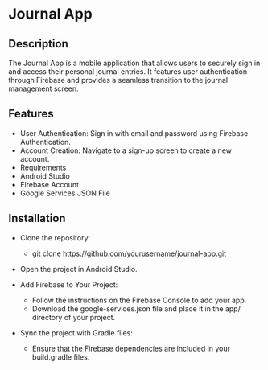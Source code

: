 # Journal App
## Description
The Journal App is a mobile application that allows users to securely sign in and access their personal journal entries. It features user authentication through Firebase and provides a seamless transition to the journal management screen.

## Features
- User Authentication: Sign in with email and password using Firebase Authentication.
- Account Creation: Navigate to a sign-up screen to create a new account.
- Requirements
- Android Studio
- Firebase Account
- Google Services JSON File

## Installation
- Clone the repository:
  - git clone https://github.com/yourusername/journal-app.git
  
- Open the project in Android Studio.
- Add Firebase to Your Project:
  - Follow the instructions on the Firebase Console to add your app.
  - Download the google-services.json file and place it in the app/ directory of your project.
- Sync the project with Gradle files:
  - Ensure that the Firebase dependencies are included in your build.gradle files.
